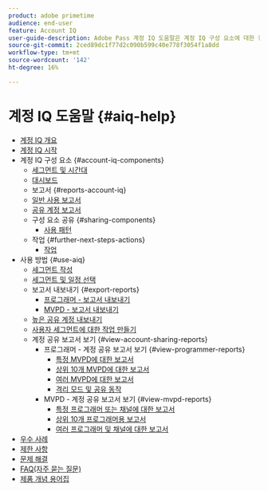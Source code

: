```yaml
---
product: adobe primetime
audience: end-user
feature: Account IQ
user-guide-description: Adobe Pass 계정 IQ 도움말은 계정 IQ 구성 요소에 대한 정보를 제공하고 다양한 구성 요소를 사용하기 위한 사용자 여정을 안내합니다.
source-git-commit: 2ced89dc1f77d2c090b599c40e778f3054f1a8dd
workflow-type: tm+mt
source-wordcount: '142'
ht-degree: 16%

---
```


# 계정 IQ 도움말 {#aiq-help}

+ [계정 IQ 개요](/help/accountiq/home.md)
+ [계정 IQ 시작](/help/accountiq/get-started.md)
+ 계정 IQ 구성 요소 {#account-iq-components}
   + [세그먼트 및 시간대](/help/accountiq/segments-timeframe.md)
   + [대시보드](/help/accountiq/dashboard.md)
   + 보고서 {#reports-account-iq}
   + [일반 사용 보고서](/help/accountiq/general-usage-reports.md)
   + [공유 계정 보고서](/help/accountiq/shared-acc-reports.md)
   + 구성 요소 공유 {#sharing-components}
      + [사용 패턴](/help/accountiq/usage-patterns.md)
   + 작업 {#further-next-steps-actions}
      + [작업](/help/accountiq/operations.md)
+ 사용 방법 {#use-aiq}
   + [세그먼트 작성](/help/accountiq/build-segment.md)
   + [세그먼트 및 일정 선택](/help/accountiq/howto-select-segment-timeframe.md)
   + 보고서 내보내기 {#export-reports}
      + [프로그래머 - 보고서 내보내기](/help/accountiq/export-segment-metrics-progr.md)
      + [MVPD - 보고서 내보내기](/help/accountiq/export-segment-metrics-mvpd.md)
   + [높은 공유 계정 내보내기](/help/accountiq/export-acc-information.md)
   + [사용자 세그먼트에 대한 작업 만들기](/help/accountiq/operation-affecting-user-segment.md)
   + 계정 공유 보고서 보기 {#view-account-sharing-reports}
      + 프로그래머 - 계정 공유 보고서 보기 {#view-programmer-reports}
         + [특정 MVPD에 대한 보고서](/help/accountiq/reports-for-specific-mvpds.md)
         + [상위 10개 MVPD에 대한 보고서](/help/accountiq/top-10-mvpd-reports.md)
         + [여러 MVPD에 대한 보고서](viewrep-multiple-mvpd.md)
         + [격리 모드 및 공유 동작](/help/accountiq/isolation-mode.md)
      + MVPD - 계정 공유 보고서 보기 {#view-mvpd-reports}
         + [특정 프로그래머 또는 채널에 대한 보고서](/help/accountiq/reports-for-specific-programmers.md)
         + [상위 10개 프로그래머용 보고서](/help/accountiq/top-10-programmer-reports.md)
         + [여러 프로그래머 및 채널에 대한 보고서](viewrep-multiple-programmer.md)
+ [우수 사례](/help/accountiq/best-practices.md)
+ [제한 사항](/help/accountiq/limitations.md)
+ [문제 해결](/help/accountiq/troubleshoot.md)
+ [FAQ(자주 묻는 질문)](/help/accountiq/faq.md)
+ [제품 개념 용어집](/help/accountiq/product-concepts.md)